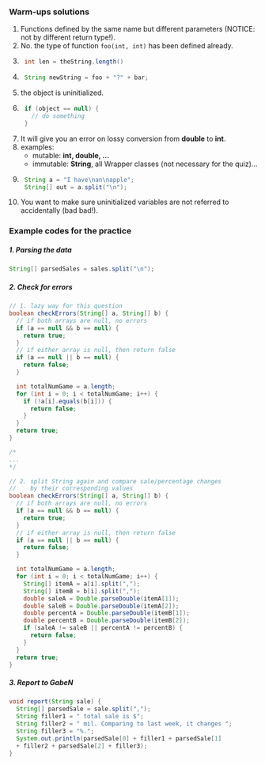 ### Warm-ups solutions
  1. Functions defined by the same name but different parameters (NOTICE: not by different return type!).
  2. No. the type of function `foo(int, int)` has been defined already.
  3. ```java
      int len = theString.length()
      ```
  4. ```Java
      String newString = foo + "?" + bar;
      ```
  5. the object is uninitialized.
  6. ```java
      if (object == null) {
        // do something
      }
      ```
  7. It will give you an error on lossy conversion from **double** to **int**.
  8. examples:
      - mutable: **int, double, ...**
      - immutable: **String**, all Wrapper classes (not necessary for the quiz)...
  9. ```Java
      String a = "I have\nan\napple";
      String[] out = a.split("\n");
      ```
  10. You want to make sure uninitialized variables are not referred to accidentally (bad bad!).

### Example codes for the practice
##### 1. Parsing the data
```Java
String[] parsedSales = sales.split("\n");
```

##### 2. Check for errors
```Java
// 1. lazy way for this question
boolean checkErrors(String[] a, String[] b) {
  // if both arrays are null, no errors
  if (a == null && b == null) {
    return true;
  }
  // if either array is null, then return false
  if (a == null || b == null) {
    return false;
  }

  int totalNumGame = a.length;
  for (int i = 0; i < totalNumGame; i++) {
    if (!a[i].equals(b[i])) {
      return false;
    }
  }
  return true;
}

/*
...
*/

// 2. split String again and compare sale/percentage changes
//    by their corresponding values
boolean checkErrors(String[] a, String[] b) {
  // if both arrays are null, no errors
  if (a == null && b == null) {
    return true;
  }
  // if either array is null, then return false
  if (a == null || b == null) {
    return false;
  }

  int totalNumGame = a.length;
  for (int i = 0; i < totalNumGame; i++) {
    String[] itemA = a[i].split(",");
    String[] itemB = b[i].split(",");
    double saleA = Double.parseDouble(itemA[1]);
    double saleB = Double.parseDouble(itemA[2]);
    double percentA = Double.parseDouble(itemB[1]);
    double percentB = Double.parseDouble(itemB[2]);
    if (saleA != saleB || percentA != percentB) {
      return false;
    }
  }
  return true;
}
```

##### 3. Report to GabeN
```Java
void report(String sale) {
  String[] parsedSale = sale.split(",");
  String filler1 = " total sale is $";
  String filler2 = " mil. Comparing to last week, it changes ";
  String filler3 = "%.";
  System.out.println(parsedSale[0] + filler1 + parsedSale[1]
  + filler2 + parsedSale[2] + filler3);
}
```
